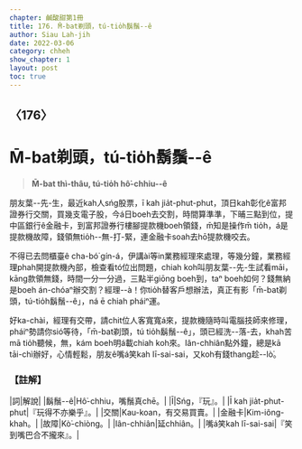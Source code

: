 ```yaml
---
chapter: 鹹酸甜第1冊
title: 176. M̄-bat剃頭，tú-tio̍h鬍鬚--ê
author: Siau Lah-jih
date: 2022-03-06
category: chheh
show_chapter: 1
layout: post
toc: true
---
```

  
## 〈176〉
# M̄-bat剃頭，tú-tio̍h鬍鬚--ê
>**M̄-bat thì-thâu, tú-tio̍h hô͘-chhiu--ê**

朋友葉--先-生，最近kah人sńg股票，ī kah jia̍t-phut-phut，頂日kah彰化ê富邦證券行交關，買幾支電子股，今á日boeh去交割，時間算準準，下晡三點到位，提中區銀行ê金融卡，到富邦證券行樓腳提款機boeh領錢，m̄知是操作m̄ tio̍h，á是提款機故障，錢領無tio̍h--無-打-緊，連金融卡soah去hō͘提款機咬去。

不得已去問櫃臺ê cha-bó͘ gín-á，伊講ài等in業務經理來處理，等幾分鐘，業務經理phah開提款機內部，檢查看tó位出問題，chiah koh叫朋友葉--先-生試看māi，kāng款領無錢，時間一分一分過，三點半giōng boeh到，taⁿ boeh如何？錢無納是boeh án-chóaⁿ辦交割？經理--à！你tio̍h替客戶想辦法，真正有影「m̄-bat剃頭，tú-tio̍h鬍鬚--ê」，ná ē chiah pháiⁿ運。

好ka-chài，經理有交帶，請chit位人客寬寬á來，提款機隨時叫電腦技師來修理，pháiⁿ勢請你sió等待，「m̄-bat剃頭，tú tio̍h鬍鬚--ê」，頭已經洗--落-去，khah苦mā tio̍h聽候，無，kám boeh明á載chiah koh來。Iân-chhiân點外鐘，總是kā tāi-chì辦好，心情輕鬆，朋友ê嘴á笑kah lī-sai-sai，又koh有錢thang趁--lò͘。

### 【註解】

|詞|解說|
|鬍鬚--ê|Hô͘-chhiu，嘴鬚真chē。|
|Ī|Sńg，『玩』。|
|Ī kah jia̍t-phut-phut|『玩得不亦樂乎』。|
|交關|Kau-koan，有交易買賣。|
|金融卡|Kim-iông-khah。|
|故障|Kò͘-chiòng。|
|Iân-chhiân|延chhiân。|
|嘴á笑kah lī-sai-sai|『笑到嘴巴合不攏來』。|
